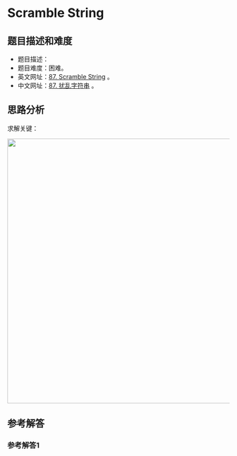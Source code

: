 # Scramble String

## 题目描述和难度
+ 题目描述：
+ 题目难度：困难。
+ 英文网址：[87. Scramble String](https://leetcode.com/problems/scramble-string/description/)  。
+ 中文网址：[87. 扰乱字符串](https://leetcode-cn.com/problems/scramble-string/description/)  。
## 思路分析
求解关键：

<img src="https://liweiwei1419.github.io/images/leetcode-solution/" width="600">

## 参考解答
### 参考解答1

```java

```